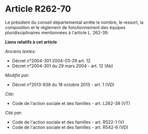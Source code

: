# Article R262-70

Le président du conseil départemental arrête le nombre, le ressort, la composition et le règlement de fonctionnement des
équipes pluridisciplinaires mentionnées à l'article L. 262-39.

**Liens relatifs à cet article**

_Anciens textes_:

  - Décret n°2004-301 2004-03-29 art. 12
  - Décret n°2004-301 du 29 mars 2004 - art. 12 (Ab)

_Modifié par_:

  - Décret n°2013-938 du 18 octobre 2013 - art. 1 (VD)

_Cite_:

  - Code de l'action sociale et des familles - art. L262-39 (VT)

_Cité par_:

  - Code de l'action sociale et des familles - art. R522-1 (V)
  - Code de l'action sociale et des familles - art. R542-6 (VD)
